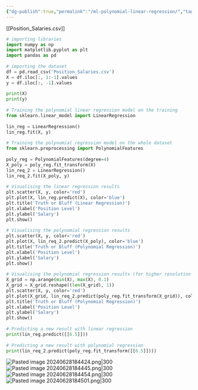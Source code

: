 ```yaml
---
{"dg-publish":true,"permalink":"/ml-polynomial-linear-regression/","tags":["notes"],"created":"2024-07-06T19:49:52.758+05:30","updated":"2024-07-06T19:49:52.758+05:30"}
---
```


[[Position_Salaries.csv]]

```py
# importing libraries  
import numpy as np  
import matplotlib.pyplot as plt  
import pandas as pd  
  
# importing the dataset  
df = pd.read_csv('Position_Salaries.csv')  
X = df.iloc[:, 1:-1].values  
y = df.iloc[:, -1].values  
  
print(X)  
print(y)  
  
# Training the polynomial linear regression model on the training  
from sklearn.linear_model import LinearRegression  
  
lin_reg = LinearRegression()  
lin_reg.fit(X, y)  
  
# Training the polynomial regression model on the whole dataset  
from sklearn.preprocessing import PolynomialFeatures  
  
poly_reg = PolynomialFeatures(degree=4)  
X_poly = poly_reg.fit_transform(X)  
lin_req_2 = LinearRegression()  
lin_req_2.fit(X_poly, y)  
  
# Visualising the linear regression results  
plt.scatter(X, y, color='red')  
plt.plot(X, lin_reg.predict(X), color='blue')  
plt.title('Truth or Bluff (Linear Regression)')  
plt.xlabel('Position Level')  
plt.ylabel('Salary')  
plt.show()  
  
# Visualising the polynomial regression results  
plt.scatter(X, y, color='red')  
plt.plot(X, lin_req_2.predict(X_poly), color='blue')  
plt.title('Truth or Bluff (Polynomial Regression)')  
plt.xlabel('Position Level')  
plt.ylabel('Salary')  
plt.show()  
  
# Visualising the polynomial regression results (for higher resolution and smoother curve)  
X_grid = np.arange(min(X), max(X), 0.1)  
X_grid = X_grid.reshape((len(X_grid), 1))  
plt.scatter(X, y, color='red')  
plt.plot(X_grid, lin_req_2.predict(poly_reg.fit_transform(X_grid)), color='blue')  
plt.title('Truth or Bluff (Polynomial Regression)')  
plt.xlabel('Position Level')  
plt.ylabel('Salary')  
plt.show()  
  
# Predicting a new result with linear regression  
print(lin_reg.predict([[6.5]]))  
  
# Predicting a new result with polynomial regression  
print(lin_req_2.predict(poly_reg.fit_transform([[6.5]])))
```

![Pasted image 20240628184424.png|300](/img/user/Attachments/Pasted%20image%2020240628184424.png) ![Pasted image 20240628184445.png|300](/img/user/Attachments/Pasted%20image%2020240628184445.png)
![Pasted image 20240628184454.png|300](/img/user/Attachments/Pasted%20image%2020240628184454.png) ![Pasted image 20240628184501.png|300](/img/user/Attachments/Pasted%20image%2020240628184501.png)